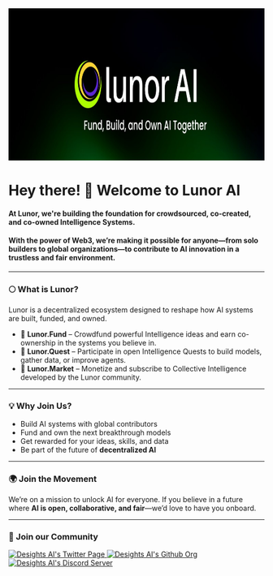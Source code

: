 <!--suppress HtmlDeprecatedAttribute -->
<img src="lunor-banner.jpeg" alt="lunor-banner" width="900" height="300">



# Hey there! 👋 Welcome to Lunor AI  

#### At **Lunor**, we're building the foundation for **crowdsourced, co-created, and co-owned Intelligence Systems**.  
#### With the power of Web3, we’re making it possible for anyone—from solo builders to global organizations—to contribute to AI innovation in a trustless and fair environment.

---

### 🌕 What is Lunor?

Lunor is a decentralized ecosystem designed to reshape how AI systems are built, funded, and owned.

- 🚀 **Lunor.Fund** – Crowdfund powerful Intelligence ideas and earn co-ownership in the systems you believe in.  
- 🧠 **Lunor.Quest** – Participate in open Intelligence Quests to build models, gather data, or improve agents.  
- 💎 **Lunor.Market** – Monetize and subscribe to Collective Intelligence developed by the Lunor community.

---

### 💡 Why Join Us?

- Build AI systems with global contributors  
- Fund and own the next breakthrough models  
- Get rewarded for your ideas, skills, and data  
- Be part of the future of **decentralized AI**

---

### 🌍 Join the Movement

We’re on a mission to unlock AI for everyone. If you believe in a future where **AI is open, collaborative, and fair**—we’d love to have you onboard.

---

### 🔗 Join our Community

<p align="left">

 <a href="https://www.twitter.com/0xdesights/">
    <img src="https://cdn-icons-png.flaticon.com/512/733/733579.png" alt="Desights AI's Twitter Page" height="50" width="50">
  </a>

 <a href="https://www.github.com/desights/">
    <img src="https://cdn-icons-png.flaticon.com/512/1051/1051326.png" alt="Desights AI's Github Org" height="50" width="50">
  </a>

  <a href="https://discord.gg/XzJnQVBuzE">
    <img src="https://cdn-icons-png.flaticon.com/512/2111/2111370.png" alt="Desights AI's Discord Server" height="50" width="50">
  </a>

</p>
